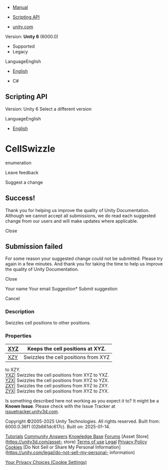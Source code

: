 [ ]()

  * [Manual](../Manual/index.html)
  * [Scripting API](../ScriptReference/index.html)

  * [unity.com](https://unity.com/)

Version: **Unity 6** (6000.0)

  * Supported
  * Legacy

LanguageEnglish

  * [English]()

  * C#

[ ](https://docs.unity3d.com)

## Scripting API

Version: Unity 6 Select a different version

LanguageEnglish

  * [English]()

# CellSwizzle

enumeration

Leave feedback

Suggest a change

## Success!

Thank you for helping us improve the quality of Unity Documentation. Although
we cannot accept all submissions, we do read each suggested change from our
users and will make updates where applicable.

Close

## Submission failed

For some reason your suggested change could not be submitted. Please <a>try
again</a> in a few minutes. And thank you for taking the time to help us
improve the quality of Unity Documentation.

Close

Your name Your email Suggestion* Submit suggestion

Cancel

[ ]()

### Description

Swizzles cell positions to other positions.

### Properties

[XYZ](GridLayout.CellSwizzle.XYZ.html)| Keeps the cell positions at XYZ.  
---|---  
[XZY](GridLayout.CellSwizzle.XZY.html)| Swizzles the cell positions from XYZ
to XZY.  
[YXZ](GridLayout.CellSwizzle.YXZ.html)| Swizzles the cell positions from XYZ
to YXZ.  
[YZX](GridLayout.CellSwizzle.YZX.html)| Swizzles the cell positions from XYZ
to YZX.  
[ZXY](GridLayout.CellSwizzle.ZXY.html)| Swizzles the cell positions from XYZ
to ZXY.  
[ZYX](GridLayout.CellSwizzle.ZYX.html)| Swizzles the cell positions from XYZ
to ZYX.  
  
Is something described here not working as you expect it to? It might be a
**Known Issue**. Please check with the Issue Tracker at
[issuetracker.unity3d.com](https://issuetracker.unity3d.com).

Copyright ©2005-2025 Unity Technologies. All rights reserved. Built from:
6000.0.36f1 (02b661dc617c). Built on: 2025-01-14.

[Tutorials](https://unity3d.com/learn) [Community
Answers](https://answers.unity3d.com) [Knowledge
Base](https://support.unity3d.com/hc/en-us)
[Forums](https://forum.unity3d.com) [Asset Store](https://unity3d.com/asset-
store) [Terms of use](https://docs.unity3d.com/Manual/TermsOfUse.html)
[Legal](https://unity.com/legal) [Privacy
Policy](https://unity.com/legal/privacy-policy)
[Cookies](https://unity.com/legal/cookie-policy) [Do Not Sell or Share My
Personal Information](https://unity.com/legal/do-not-sell-my-personal-
information)

[Your Privacy Choices (Cookie Settings)](javascript:void\(0\);)

